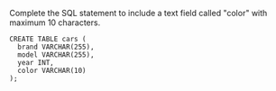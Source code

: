 Complete the SQL statement to include a text field called "color" with maximum 10 characters.

    CREATE TABLE cars (
      brand VARCHAR(255),
      model VARCHAR(255),
      year INT,
      color VARCHAR(10)
    );
